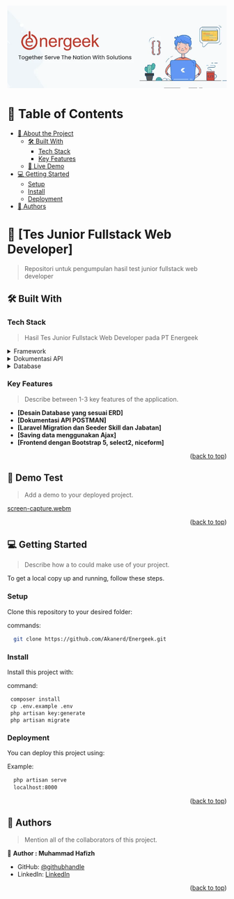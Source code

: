 <a name="readme-top"></a>

<!--
!!! IMPORTANT !!!
This README is an example of how you could professionally present your codebase. 
Writing documentation is a crucial part of your work as a professional software developer and cannot be ignored. 

You should modify this file to match your project and remove sections that don't apply.

REQUIRED SECTIONS:
- Table of Contents
- About the Project
  - Built With
  - Live Demo
- Getting Started
- Authors
- Future Features
- Contributing
- Show your support
- Acknowledgements
- License

OPTIONAL SECTIONS:
- FAQ

After you're finished please remove all the comments and instructions!

For more information on the importance of a professional README for your repositories: https://github.com/microverseinc/curriculum-transversal-skills/blob/main/documentation/articles/readme_best_practices.md
-->


<div align="center">
  <!-- You are encouraged to replace this logo with your own! Otherwise you can also remove it. -->
  <img src="readme.png" alt="logo" height="auto" />

  <br/>

</div>

<!-- TABLE OF CONTENTS -->

# 📗 Table of Contents

- [📖 About the Project](#about-project)
  - [🛠 Built With](#built-with)
    - [Tech Stack](#tech-stack)
    - [Key Features](#key-features)
  - [🚀 Live Demo](#live-demo)
- [💻 Getting Started](#getting-started)
  - [Setup](#setup)
  - [Install](#install)
  - [Deployment](#deployment)
- [👥 Authors](#authors)

<!-- PROJECT DESCRIPTION -->

# 📖 [Tes Junior Fullstack Web Developer] <a name="about-project"></a>

> Repositori untuk pengumpulan hasil test junior fullstack web developer

## 🛠 Built With <a name="built-with"></a>

### Tech Stack <a name="tech-stack"></a>

> Hasil Tes Junior Fullstack Web Developer pada PT Energeek

<details>
  <summary>Framework</summary>
  <ul>
    <li><a href="#">Laravel</a></li>
  </ul>
</details>

<details>
  <summary>Dokumentasi API</summary>
  <ul>
    <li><a href="#">Postman</a></li>
  </ul>
</details>

<details>
<summary>Database</summary>
  <ul>
    <li><a href="#">MySQL</a></li>
  </ul>
</details>

<!-- Features -->

### Key Features <a name="key-features"></a>

> Describe between 1-3 key features of the application.

- **[Desain Database yang sesuai ERD]**
- **[Dokumentasi API POSTMAN]**
- **[Laravel Migration dan Seeder Skill dan Jabatan]**
- **[Saving data menggunakan Ajax]**
- **[Frontend dengan Bootstrap 5, select2, niceform]**

<p align="right">(<a href="#readme-top">back to top</a>)</p>

<!-- LIVE DEMO -->

## 🚀 Demo Test <a name="live-demo"></a>

> Add a demo to your deployed project.

[screen-capture.webm](https://github.com/Akanerd/Energeek/assets/85096618/5f88e7e1-9153-4a29-9cab-67d1639da744)

<p align="right">(<a href="#readme-top">back to top</a>)</p>

<!-- GETTING STARTED -->

## 💻 Getting Started <a name="getting-started"></a>

> Describe how a to could make use of your project.

To get a local copy up and running, follow these steps.


### Setup

Clone this repository to your desired folder:


commands:

```sh
  git clone https://github.com/Akanerd/Energeek.git
```


### Install

Install this project with:

command:

```
 composer install
 cp .env.example .env
 php artisan key:generate
 php artisan migrate
```

### Deployment

You can deploy this project using:


Example:

```sh
  php artisan serve
  localhost:8000
```


<p align="right">(<a href="#readme-top">back to top</a>)</p>

<!-- AUTHORS -->

## 👥 Authors <a name="authors"></a>

> Mention all of the collaborators of this project.

👤 **Author : Muhammad Hafizh**

- GitHub: [@githubhandle](https://github.com/Akanerd)
- LinkedIn: [LinkedIn](https://linkedin.com/in/azzasafah)


<p align="right">(<a href="#readme-top">back to top</a>)</p>
